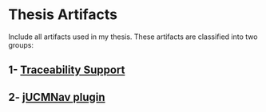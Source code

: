 # Thesis Artifacts
Include all artifacts used in my thesis. These artifacts are classified into two groups:

## 1- [Traceability Support](Traceability/README.md)

## 2- [jUCMNav plugin](jUCMNav-plug-in/README.md)
